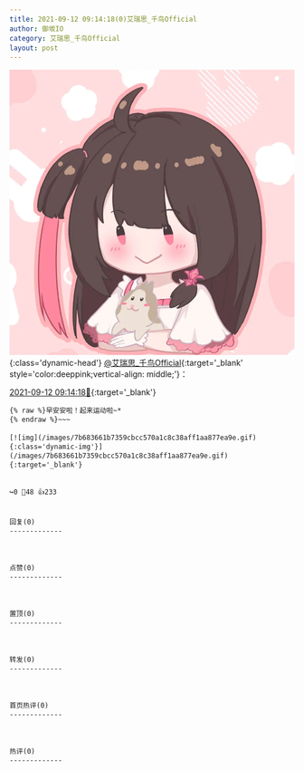 ```yaml
---
title: 2021-09-12 09:14:18(0)艾瑞思_千鸟Official
author: 御坂IO
category: 艾瑞思_千鸟Official
layout: post
---
```


![img](/images/7e08840c56f251de28bdf766b647bd5fe9a5d50a.jpg){:class='dynamic-head'}
[@艾瑞思_千鸟Official](https://space.bilibili.com/1090010845/dynamic){:target='_blank' style='color:deeppink;vertical-align: middle;'}：

[2021-09-12 09:14:18🔗](https://t.bilibili.com/569387499516688287){:target='_blank'}

~~~
{% raw %}早安安啦！起来运动啦~*
{% endraw %}~~~

[![img](/images/7b683661b7359cbcc570a1c8c38aff1aa877ea9e.gif){:class='dynamic-img'}](/images/7b683661b7359cbcc570a1c8c38aff1aa877ea9e.gif){:target='_blank'}


↪️0 💬48 👍233


回复(0)
-------------



点赞(0)
-------------



置顶(0)
-------------



转发(0)
-------------



首页热评(0)
-------------



热评(0)
-------------



